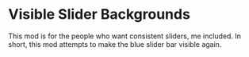# Visible Slider Backgrounds

This mod is for the people who want consistent sliders, me included. In short, this mod attempts to make the blue slider bar visible again.